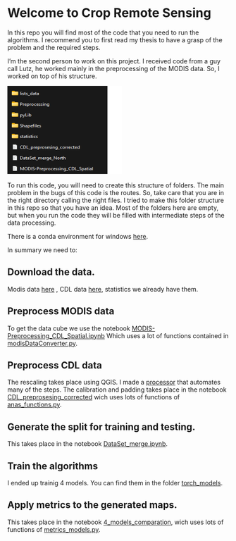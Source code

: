 # Welcome to Crop Remote Sensing

In this repo you will find most of the code that you need to run the algorithms. I recommend you to first read my thesis to have a grasp of the problem and the required steps. 

I’m the second person to work on this project. I received code from a guy call Lutz, he worked mainly in the preprocessing of the MODIS data. So, I worked on top of his structure. 

<img width="260" alt="image" src="imagen_2023-04-28_031416793.png" width="40" height="200" />
</p>


To run this code, you will need to create this structure of folders. The main problem in the bugs of this code is the routes. So, take care that you are in the right directory calling the right files. 
I tried to make this folder structure in this repo so that you have an idea. Most of the folders here are empty, but when you run the code they will be filled with intermediate steps of the data processing.
 
There is a conda environment for windows [here](https://github.com/Monfiz/Crop_remote_sensing/blob/main/Final_code_march_2023/environment.yml). 

In summary we need to:
## Download the data.

Modis data [here](https://search.earthdata.nasa.gov/search/granules?p=C194001241-LPDAAC_ECS&q=MOD13Q&sp[0]=-77.62698%2C41.89648&tl=1670935689!3!!&lat=33.890625&long=-146.8828125) , CDL data [here](https://www.nass.usda.gov/Research_and_Science/Cropland/Release/), statistics we already have them. 
## Preprocess MODIS data

To get the data cube we use the notebook [MODIS-Preprocessing_CDL_Spatial.ipynb](https://github.com/Monfiz/Crop_remote_sensing/blob/main/Final_code_march_2023/MODIS-Preprocessing_CDL_Spatial.ipynb) Which uses a lot of functions contained in [modisDataConverter.py](https://github.com/Monfiz/Crop_remote_sensing/blob/main/Final_code_march_2023/pyLib/modis_lib/modisDataConverter.py).
## Preprocess CDL data

The rescaling takes place using QGIS. I made a [processor](https://github.com/Monfiz/Crop_remote_sensing/blob/main/Final_code_march_2023/CDL_rescaleing_improved.model3) that automates many of the steps. 
The calibration and padding takes place in the notebook [CDL_preprosesing_corrected](https://github.com/Monfiz/Crop_remote_sensing/blob/main/Final_code_march_2023/CDL_preprosesing_corrected.ipynb) wich uses lots of functions of [anas_functions.py](https://github.com/Monfiz/Crop_remote_sensing/blob/main/Final_code_march_2023/pyLib/modis_lib/anas_functions.py). 
## Generate the split for training and testing.

This takes place in the notebook [DataSet_merge.ipynb](https://github.com/Monfiz/Crop_remote_sensing/blob/main/Final_code_march_2023/DataSet_merge.ipynb).
## Train the algorithms 

I ended up trainig 4 models. You can find them in the folder [torch_models](https://github.com/Monfiz/Crop_remote_sensing/tree/main/torch_models). 
## Apply metrics to the generated maps. 

This takes place in the notebook [4_models_comparation](https://github.com/Monfiz/Crop_remote_sensing/blob/main/Final_code_march_2023/4_models_comparation.ipynb), wich uses lots of functions of 
[metrics_models.py](https://github.com/Monfiz/Crop_remote_sensing/blob/main/Final_code_march_2023/pyLib/modis_lib/metrics_models.py).
